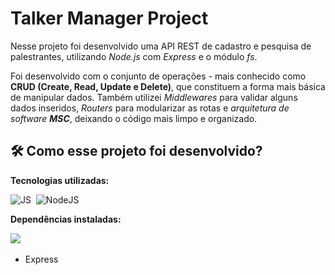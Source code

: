 # Talker Manager Project

Nesse projeto foi desenvolvido uma API REST de cadastro e pesquisa de palestrantes, utilizando *Node.js* com *Express* e o módulo *fs*.

Foi desenvolvido com o conjunto de operações - mais conhecido como **CRUD (Create, Read, Update e Delete)**, que constituem a forma mais básica de manipular dados.
Também utilizei *Middlewares* para validar alguns dados inseridos, *Routers* para modularizar as rotas e *arquitetura de software **MSC***, deixando o código mais limpo e organizado.

## 🛠️ Como esse projeto foi desenvolvido?

**Tecnologias utilizadas:**
<br>

<img src="https://img.shields.io/badge/JavaScript-323330?style=for-the-badge&logo=javascript&logoColor=F7DF1E" title="JavaScript" alt="JS"/>&nbsp;
<img src="https://img.shields.io/badge/Node.js-43853D?style=for-the-badge&logo=node.js&logoColor=white" title="NodeJS" alt="NodeJS"/>&nbsp;

**Dependências instaladas:**
<br>

<img src="https://img.shields.io/badge/NODEMON-%23323330.svg?style=for-the-badge&logo=nodemon&logoColor=%BBDEAD"/>&nbsp;
- Express 


